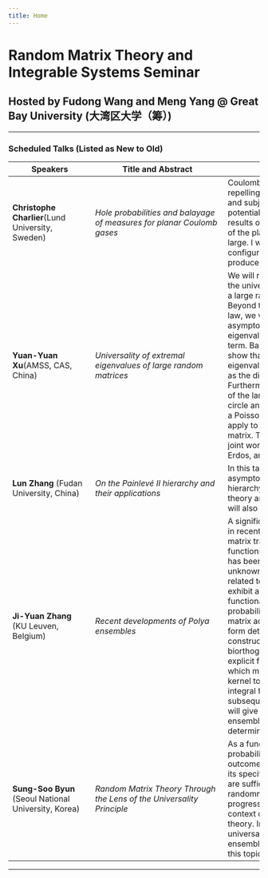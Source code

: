 ```yaml
---
title: Home
---
```




# Random Matrix Theory and Integrable Systems Seminar

## Hosted by Fudong Wang and Meng Yang @ Great Bay University (大湾区大学（筹）)


---
### Scheduled Talks (Listed as New to Old)


| <div style="width:150px">Speakers</div>  | <div style="width:250px">Title and Abstract</div>  | <div style="width:350px">Abstract</div> | <div style="width:200px">Location</div>  |<div style="width:160px">Time (GMT+8) </div>   |
|---|---|---|:---:|:------:|
| **Christophe Charlier**(Lund University, Sweden)   | *Hole probabilities and balayage of measures for planar Coulomb gases*  |  Coulomb gases consist of `$n$` particles repelling each other via the 2D Coulomb law and subject to the presence of an external potential. In this talk, I will discuss recent results on the probability that a given subset of the plane is free from particles when `$n$` is large. I will also discuss the most likely point configurations (``far from equilibrium") which produce such holes. | Zoom ID: 323410132  | 4pm-5pm , February 1st, 2024|
|**Yuan-Yuan Xu**(AMSS, CAS, China)|*Universality of extremal eigenvalues of large random matrices*| We will report on recent progress regarding the universality of the extremal eigenvalues of a large random matrix with i.i.d. entries. Beyond the radius of the celebrated circular law, we will establish a precise three-term asymptotic expansion for the largest eigenvalue (in modulus) with an optimal error term. Based on this result, we will further show that the properly normalized largest eigenvalue converges to a Gumbel distribution as the dimension goes to infinity. Furthermore, we also prove that the argument of the largest eigenvalue is uniform on the unit circle and that the extremal eigenvalues form a Poisson point process. Similar results also apply to the rightmost eigenvalue of the matrix. These results are based on several joint works with Giorgio Cipolloni, Laszlo Erdos, and Dominik Schroder.|A5-1806（Tencent：918 5790 6639））|4pm-5pm , Jan 17th, 2024|
| **Lun Zhang** (Fudan University, China)  | *On the Painlevé II hierarchy and their applications* |  In this talk, I will report my recent works on the asymptotic aspects of the Painlevé II hierarchy. Their applications in random matrix theory and integrable differential equations will also be discussed.  |A5-1806 （Tencent：918 5790 6639）  |  4pm-5pm, Jan 16th, 2024 |
| **Ji-Yuan Zhang** (KU Leuven, Belgium)  |*Recent developments of Polya ensembles* |  A significant advance in random matrix theory in recent years has been the development of a matrix transform theory based on spherical functions from harmonic analysis. One aspect has been the identification of the previously unknown Polya ensembles---intimately related to Polya frequency functions---which exhibit a key closure property of the functional form of their joint eigenvalue probability density function with respect to matrix addition or multiplication. They also form determinantal point processes constructed out of a special class of biorthogonal functions. The latter permit explicit forms in terms of sums or integrals, which moreover allow for the correlation kernel to be written in a double contour integral form, which is a key ingredient in subsequent asymptotic analysis. In  this talk I will give a brief review on the theory for Polya ensembles, their constructions, the determinantal structures and their kernels. | A5-1806 （Tencent：918 5790 6639） | 4pm-5pm , Jan 12th, 2024  |
|**Sung-Soo Byun** (Seoul National University, Korea)|*Random Matrix Theory Through the Lens of the Universality Principle*|As a fundamental concept in modern probability theory, universality asserts that the outcome of a system is largely independent of its specific structural details, provided there are sufficiently many different sources of randomness. In this talk, I will present recent progress on the universality principle in the context of the non-Hermitian random matrix theory. In particular, I will introduce the local universality problem of the planar symplectic ensembles and present my contributions to this topic.|A5-1806 （Tencent：918 5790 6639） |4pm-5pm , Jan 11th, 2024|

---






